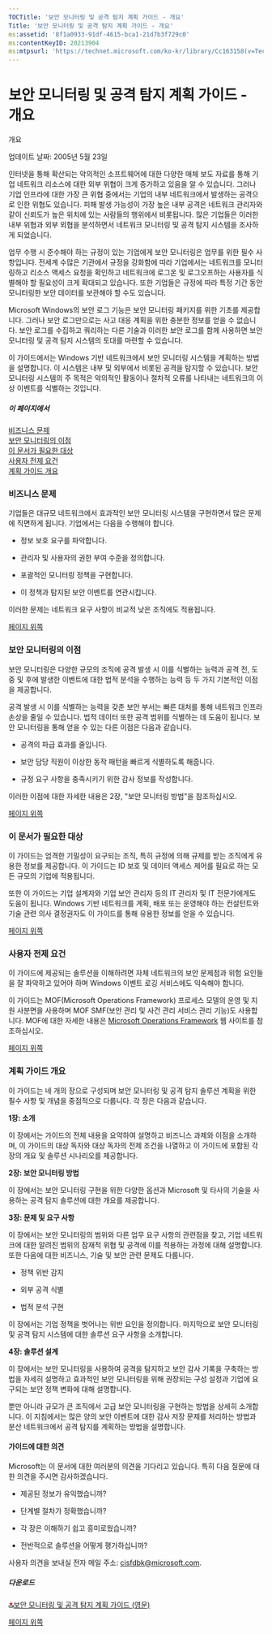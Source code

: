 ```yaml
---
TOCTitle: '보안 모니터링 및 공격 탐지 계획 가이드 - 개요'
Title: '보안 모니터링 및 공격 탐지 계획 가이드 - 개요'
ms:assetid: '8f1a0933-91df-4615-bca1-21d7b3f729c0'
ms:contentKeyID: 20213904
ms:mtpsurl: 'https://technet.microsoft.com/ko-kr/library/Cc163158(v=TechNet.10)'
---
```


보안 모니터링 및 공격 탐지 계획 가이드 - 개요
=============================================

개요

업데이트 날짜: 2005년 5월 23일

인터넷을 통해 확산되는 악의적인 소프트웨어에 대한 다양한 매체 보도 자료를 통해 기업 네트워크 리소스에 대한 외부 위협이 크게 증가하고 있음을 알 수 있습니다. 그러나 기업 인프라에 대한 가장 큰 위협 중에서는 기업의 내부 네트워크에서 발생하는 공격으로 인한 위협도 있습니다. 피해 발생 가능성이 가장 높은 내부 공격은 네트워크 관리자와 같이 신뢰도가 높은 위치에 있는 사람들의 행위에서 비롯됩니다. 많은 기업들은 이러한 내부 위협과 외부 외협을 분석하면서 네트워크 모니터링 및 공격 탐지 시스템을 조사하게 되었습니다.

업무 수행 시 준수해야 하는 규정이 있는 기업에게 보안 모니터링은 업무를 위한 필수 사항입니다. 전세계 수많은 기관에서 규정을 강화함에 따라 기업에서는 네트워크를 모니터링하고 리소스 액세스 요청을 확인하고 네트워크에 로그온 및 로그오프하는 사용자를 식별해야 할 필요성이 크게 확대되고 있습니다. 또한 기업들은 규정에 따라 특정 기간 동안 모니터링한 보안 데이터를 보관해야 할 수도 있습니다.

Microsoft Windows의 보안 로그 기능은 보안 모니터링 패키지를 위한 기초를 제공합니다. 그러나 보안 로그만으로는 사고 대응 계획을 위한 충분한 정보를 얻을 수 없습니다. 보안 로그를 수집하고 쿼리하는 다른 기술과 이러한 보안 로그를 함께 사용하면 보안 모니터링 및 공격 탐지 시스템의 토대를 마련할 수 있습니다.

이 가이드에서는 Windows 기반 네트워크에서 보안 모니터링 시스템을 계획하는 방법을 설명합니다. 이 시스템은 내부 및 외부에서 비롯된 공격을 탐지할 수 있습니다. 보안 모니터링 시스템의 주 목적은 악의적인 활동이나 절차적 오류를 나타내는 네트워크의 이상 이벤트를 식별하는 것입니다.

##### 이 페이지에서

[](#eeaa)[비즈니스 문제](#eeaa)  
[](#edaa)[보안 모니터링의 이점](#edaa)  
[](#ecaa)[이 문서가 필요한 대상](#ecaa)  
[](#ebaa)[사용자 전제 요건](#ebaa)  
[](#eaaa)[계획 가이드 개요](#eaaa)

### 비즈니스 문제

기업들은 대규모 네트워크에서 효과적인 보안 모니터링 시스템을 구현하면서 많은 문제에 직면하게 됩니다. 기업에서는 다음을 수행해야 합니다.

-   정보 보호 요구를 파악합니다.

-   관리자 및 사용자의 권한 부여 수준을 정의합니다.

-   포괄적인 모니터링 정책을 구현합니다.

-   이 정책과 탐지된 보안 이벤트를 연관시킵니다.

이러한 문제는 네트워크 요구 사항이 비교적 낮은 조직에도 적용됩니다.

[](#mainsection)[페이지 위쪽](#mainsection)

### 보안 모니터링의 이점

보안 모니터링은 다양한 규모의 조직에 공격 발생 시 이를 식별하는 능력과 공격 전, 도중 및 후에 발생한 이벤트에 대한 법적 분석을 수행하는 능력 등 두 가지 기본적인 이점을 제공합니다.

공격 발생 시 이를 식별하는 능력을 갖춘 보안 부서는 빠른 대처를 통해 네트워크 인프라 손상을 줄일 수 있습니다. 법적 데이터 또한 공격 범위를 식별하는 데 도움이 됩니다. 보안 모니터링을 통해 얻을 수 있는 다른 이점은 다음과 같습니다.

-   공격의 파급 효과를 줄입니다.

-   보안 담당 직원이 이상한 동작 패턴을 빠르게 식별하도록 해줍니다.

-   규정 요구 사항을 충족시키기 위한 감사 정보를 작성합니다.

이러한 이점에 대한 자세한 내용은 2장, "보안 모니터링 방법"을 참조하십시오.

[](#mainsection)[페이지 위쪽](#mainsection)

### 이 문서가 필요한 대상

이 가이드는 엄격한 기밀성이 요구되는 조직, 특히 규정에 의해 규제를 받는 조직에게 유용한 정보를 제공합니다. 이 가이드는 ID 보호 및 데이터 액세스 제어를 필요로 하는 모든 규모의 기업에 적용됩니다.

또한 이 가이드는 기업 설계자와 기업 보안 관리자 등의 IT 관리자 및 IT 전문가에게도 도움이 됩니다. Windows 기반 네트워크를 계획, 배포 또는 운영해야 하는 컨설턴트와 기술 관련 의사 결정권자도 이 가이드를 통해 유용한 정보를 얻을 수 있습니다.

[](#mainsection)[페이지 위쪽](#mainsection)

### 사용자 전제 요건

이 가이드에 제공되는 솔루션을 이해하려면 자체 네트워크의 보안 문제점과 위험 요인들을 잘 파악하고 있어야 하며 Windows 이벤트 로깅 서비스에도 익숙해야 합니다.

이 가이드는 MOF(Microsoft Operations Framework) 프로세스 모델의 운영 및 지원 사분면을 사용하며 MOF SMF(보안 관리 및 사건 관리 서비스 관리 기능)도 사용합니다. MOF에 대한 자세한 내용은 [Microsoft Operations Framework](https://www.microsoft.com/korea/technet/itsolutions/cits/mo/mof/default.mspx) 웹 사이트를 참조하십시오.

[](#mainsection)[페이지 위쪽](#mainsection)

### 계획 가이드 개요

이 가이드는 네 개의 장으로 구성되며 보안 모니터링 및 공격 탐지 솔루션 계획을 위한 필수 사항 및 개념을 중점적으로 다룹니다. 각 장은 다음과 같습니다.

**1장: 소개**

이 장에서는 가이드의 전체 내용을 요약하여 설명하고 비즈니스 과제와 이점을 소개하며, 이 가이드의 대상 독자와 대상 독자의 전제 조건을 나열하고 이 가이드에 포함된 각 장의 개요 및 솔루션 시나리오를 제공합니다.

**2장: 보안 모니터링 방법**

이 장에서는 보안 모니터링 구현을 위한 다양한 옵션과 Microsoft 및 타사의 기술을 사용하는 공격 탐지 솔루션에 대한 개요를 제공합니다.

**3장: 문제 및 요구 사항**

이 장에서는 보안 모니터링의 범위와 다른 업무 요구 사항의 관련점을 찾고, 기업 네트워크에 대한 알려진 범위의 잠재적 위협 및 공격에 이를 적용하는 과정에 대해 설명합니다. 또한 다음에 대한 비즈니스, 기술 및 보안 관련 문제도 다룹니다.

-   정책 위반 감지

-   외부 공격 식별

-   법적 분석 구현

이 장에서는 기업 정책을 벗어나는 위반 요인을 정의합니다. 마지막으로 보안 모니터링 및 공격 탐지 시스템에 대한 솔루션 요구 사항을 소개합니다.

**4장: 솔루션 설계**

이 장에서는 보안 모니터링을 사용하여 공격을 탐지하고 보안 감사 기록을 구축하는 방법을 자세히 설명하고 효과적인 보안 모니터링을 위해 권장되는 구성 설정과 기업에 요구되는 보안 정책 변화에 대해 설명합니다.

뿐만 아니라 규모가 큰 조직에서 고급 보안 모니터링을 구현하는 방법을 상세히 소개합니다. 이 지침에서는 많은 양의 보안 이벤트에 대한 감사 저장 문제를 처리하는 방법과 분산 네트워크에서 공격 탐지를 계획하는 방법을 설명합니다.

#### 가이드에 대한 의견

Microsoft는 이 문서에 대한 여러분의 의견을 기다리고 있습니다. 특히 다음 질문에 대한 의견을 주시면 감사하겠습니다.

-   제공된 정보가 유익했습니까?

-   단계별 절차가 정확했습니까?

-   각 장은 이해하기 쉽고 흥미로웠습니까?

-   전반적으로 솔루션을 어떻게 평가하십니까?

사용자 의견을 보내실 전자 메일 주소: [cisfdbk@microsoft.com](mailto:cisfdbk@microsoft.com?subject=the%20security%20monitoring%20and%20attack%20detection%20planning%20guide).

##### 다운로드

[![](images/Cc163158.icon_exe(ko-kr,TechNet.10).gif)보안 모니터링 및 공격 탐지 계획 가이드 (영문)](https://go.microsoft.com/fwlink/?linkid=41310)

[](#mainsection)[페이지 위쪽](#mainsection)
